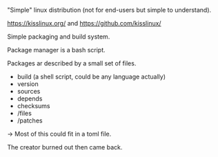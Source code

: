 "Simple" linux distribution (not for end-users but simple to understand).

https://kisslinux.org/ and https://github.com/kisslinux/

Simple packaging and build system.

Package manager is a bash script.

Packages ar described by a small set of files.

- build (a shell script, could be any language actually)
- version
- sources
- depends
- checksums
- /files
- /patches

-> Most of this could fit in a toml file.

The creator burned out then came back.
